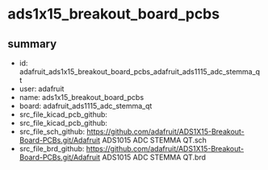 # ads1x15_breakout_board_pcbs
 
## summary 
* id: adafruit_ads1x15_breakout_board_pcbs_adafruit_ads1115_adc_stemma_qt
* user: adafruit
* name: ads1x15_breakout_board_pcbs
* board: adafruit_ads1115_adc_stemma_qt
* src_file_kicad_pcb_github: 
* src_file_kicad_pcb_github: 
* src_file_sch_github: https://github.com/adafruit/ADS1X15-Breakout-Board-PCBs.git/Adafruit ADS1015 ADC STEMMA QT.sch
* src_file_brd_github: https://github.com/adafruit/ADS1X15-Breakout-Board-PCBs.git/Adafruit ADS1015 ADC STEMMA QT.brd




